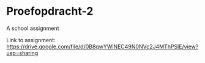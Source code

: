 # Proefopdracht-2
A school assignment

Link to assignment: https://drive.google.com/file/d/0B8qwYWlNEC49N0NVc2J4MThPSlE/view?usp=sharing
